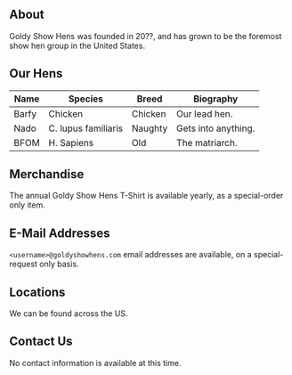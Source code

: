 ## About

Goldy Show Hens was founded in 20??, and has grown to be the foremost show hen group in the United States.

## Our Hens

| Name               | Species            | Breed              | Biography
|--------------------|--------------------|--------------------|--------------------
| Barfy              | Chicken            | Chicken            | Our lead hen.
| Nado               | C. lupus familiaris| Naughty            | Gets into anything.
| BFOM               | H. Sapiens         | Old                | The matriarch.


## Merchandise

The annual Goldy Show Hens T-Shirt is available yearly, as a special-order only item.

## E-Mail Addresses

`<username>@goldyshowhens.com` email addresses are available, on a special-request only basis.

## Locations

We can be found across the US.

## Contact Us

No contact information is available at this time.
